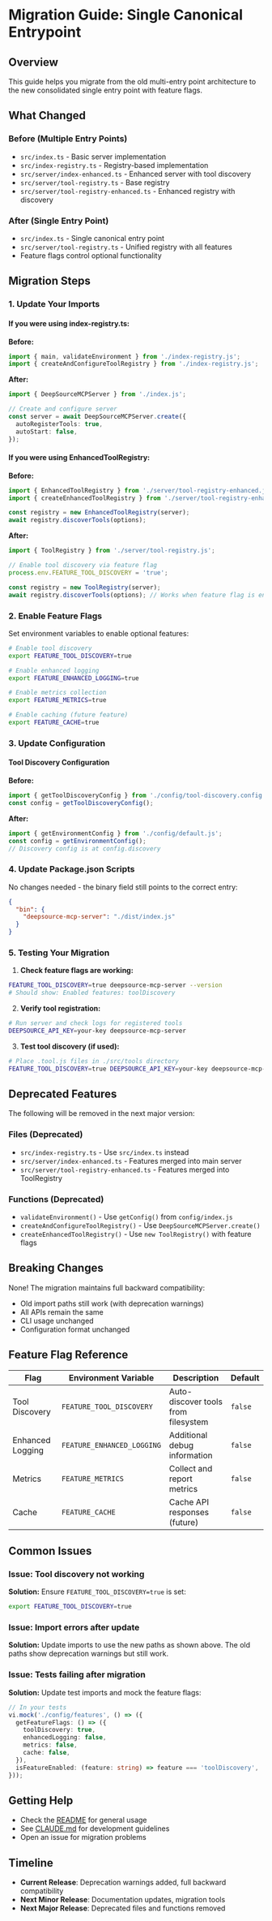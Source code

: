 # Migration Guide: Single Canonical Entrypoint

## Overview

This guide helps you migrate from the old multi-entry point architecture to the new consolidated single entry point with feature flags.

## What Changed

### Before (Multiple Entry Points)

- `src/index.ts` - Basic server implementation
- `src/index-registry.ts` - Registry-based implementation
- `src/server/index-enhanced.ts` - Enhanced server with tool discovery
- `src/server/tool-registry.ts` - Base registry
- `src/server/tool-registry-enhanced.ts` - Enhanced registry with discovery

### After (Single Entry Point)

- `src/index.ts` - Single canonical entry point
- `src/server/tool-registry.ts` - Unified registry with all features
- Feature flags control optional functionality

## Migration Steps

### 1. Update Your Imports

#### If you were using index-registry.ts:

**Before:**

```typescript
import { main, validateEnvironment } from './index-registry.js';
import { createAndConfigureToolRegistry } from './index-registry.js';
```

**After:**

```typescript
import { DeepSourceMCPServer } from './index.js';

// Create and configure server
const server = await DeepSourceMCPServer.create({
  autoRegisterTools: true,
  autoStart: false,
});
```

#### If you were using EnhancedToolRegistry:

**Before:**

```typescript
import { EnhancedToolRegistry } from './server/tool-registry-enhanced.js';
import { createEnhancedToolRegistry } from './server/tool-registry-enhanced.js';

const registry = new EnhancedToolRegistry(server);
await registry.discoverTools(options);
```

**After:**

```typescript
import { ToolRegistry } from './server/tool-registry.js';

// Enable tool discovery via feature flag
process.env.FEATURE_TOOL_DISCOVERY = 'true';

const registry = new ToolRegistry(server);
await registry.discoverTools(options); // Works when feature flag is enabled
```

### 2. Enable Feature Flags

Set environment variables to enable optional features:

```bash
# Enable tool discovery
export FEATURE_TOOL_DISCOVERY=true

# Enable enhanced logging
export FEATURE_ENHANCED_LOGGING=true

# Enable metrics collection
export FEATURE_METRICS=true

# Enable caching (future feature)
export FEATURE_CACHE=true
```

### 3. Update Configuration

#### Tool Discovery Configuration

**Before:**

```typescript
import { getToolDiscoveryConfig } from './config/tool-discovery.config.js';
const config = getToolDiscoveryConfig();
```

**After:**

```typescript
import { getEnvironmentConfig } from './config/default.js';
const config = getEnvironmentConfig();
// Discovery config is at config.discovery
```

### 4. Update Package.json Scripts

No changes needed - the binary field still points to the correct entry:

```json
{
  "bin": {
    "deepsource-mcp-server": "./dist/index.js"
  }
}
```

### 5. Testing Your Migration

1. **Check feature flags are working:**

```bash
FEATURE_TOOL_DISCOVERY=true deepsource-mcp-server --version
# Should show: Enabled features: toolDiscovery
```

2. **Verify tool registration:**

```bash
# Run server and check logs for registered tools
DEEPSOURCE_API_KEY=your-key deepsource-mcp-server
```

3. **Test tool discovery (if used):**

```bash
# Place .tool.js files in ./src/tools directory
FEATURE_TOOL_DISCOVERY=true DEEPSOURCE_API_KEY=your-key deepsource-mcp-server
```

## Deprecated Features

The following will be removed in the next major version:

### Files (Deprecated)

- `src/index-registry.ts` - Use `src/index.ts` instead
- `src/server/index-enhanced.ts` - Features merged into main server
- `src/server/tool-registry-enhanced.ts` - Features merged into ToolRegistry

### Functions (Deprecated)

- `validateEnvironment()` - Use `getConfig()` from `config/index.js`
- `createAndConfigureToolRegistry()` - Use `DeepSourceMCPServer.create()`
- `createEnhancedToolRegistry()` - Use `new ToolRegistry()` with feature flags

## Breaking Changes

None! The migration maintains full backward compatibility:

- Old import paths still work (with deprecation warnings)
- All APIs remain the same
- CLI usage unchanged
- Configuration format unchanged

## Feature Flag Reference

| Flag             | Environment Variable       | Description                         | Default |
| ---------------- | -------------------------- | ----------------------------------- | ------- |
| Tool Discovery   | `FEATURE_TOOL_DISCOVERY`   | Auto-discover tools from filesystem | `false` |
| Enhanced Logging | `FEATURE_ENHANCED_LOGGING` | Additional debug information        | `false` |
| Metrics          | `FEATURE_METRICS`          | Collect and report metrics          | `false` |
| Cache            | `FEATURE_CACHE`            | Cache API responses (future)        | `false` |

## Common Issues

### Issue: Tool discovery not working

**Solution:** Ensure `FEATURE_TOOL_DISCOVERY=true` is set:

```bash
export FEATURE_TOOL_DISCOVERY=true
```

### Issue: Import errors after update

**Solution:** Update imports to use the new paths as shown above. The old paths show deprecation warnings but still work.

### Issue: Tests failing after migration

**Solution:** Update test imports and mock the feature flags:

```typescript
// In your tests
vi.mock('./config/features', () => ({
  getFeatureFlags: () => ({
    toolDiscovery: true,
    enhancedLogging: false,
    metrics: false,
    cache: false,
  }),
  isFeatureEnabled: (feature: string) => feature === 'toolDiscovery',
}));
```

## Getting Help

- Check the [README](README.md) for general usage
- See [CLAUDE.md](CLAUDE.md) for development guidelines
- Open an issue for migration problems

## Timeline

- **Current Release**: Deprecation warnings added, full backward compatibility
- **Next Minor Release**: Documentation updates, migration tools
- **Next Major Release**: Deprecated files and functions removed
